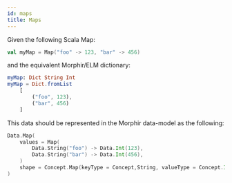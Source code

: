```yaml
---
id: maps
title: Maps
---
```

Given the following Scala Map:
```scala
val myMap = Map("foo" -> 123, "bar" -> 456)
```
and the equivalent Morphir/ELM dictionary:
```elm
myMap: Dict String Int
myMap = Dict.fromList
    [
        ("foo", 123),
        ("bar", 456)
    ]
```

This data should be represented in the Morphir data-model as the following:
```scala
Data.Map(
    values = Map(
        Data.String("foo") -> Data.Int(123),
        Data.String("bar") -> Data.Int(456),
    )
    shape = Concept.Map(keyType = Concept,String, valueType = Concept.Int)
)
```
